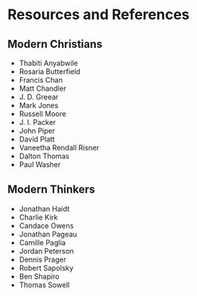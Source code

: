 # Resources and References

## Modern Christians
* Thabiti Anyabwile
* Rosaria Butterfield
* Francis Chan
* Matt Chandler
* J. D. Greear
* Mark Jones
* Russell Moore
* J. I. Packer
* John Piper
* David Platt
* Vaneetha Rendall Risner
* Dalton Thomas
* Paul Washer

## Modern Thinkers
* Jonathan Haidt
* Charlie Kirk
* Candace Owens
* Jonathan Pageau
* Camille Paglia
* Jordan Peterson
* Dennis Prager
* Robert Sapolsky
* Ben Shapiro
* Thomas Sowell
